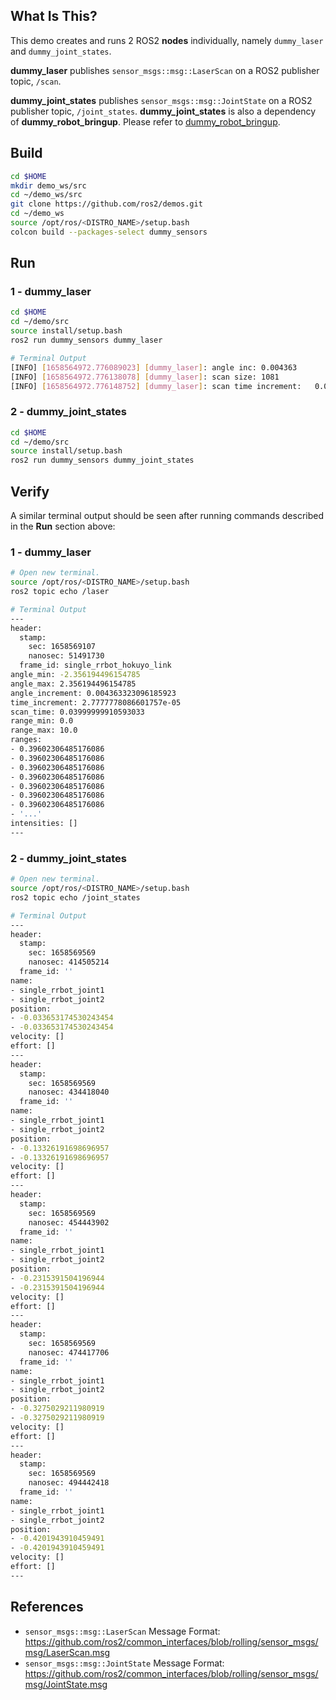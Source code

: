 ## **What Is This?**

This demo creates and runs 2 ROS2 **nodes** individually, namely `dummy_laser` and `dummy_joint_states`.

**dummy_laser** publishes `sensor_msgs::msg::LaserScan` on a ROS2 publisher topic, `/scan`.

**dummy_joint_states** publishes `sensor_msgs::msg::JointState` on a ROS2 publisher topic, `/joint_states`.
**dummy_joint_states** is also a dependency of **dummy_robot_bringup**. Please refer to [dummy_robot_bringup](https://github.com/ros2/demos/tree/rolling/dummy_robot/dummy_robot_bringup).

## **Build**

```bash
cd $HOME
mkdir demo_ws/src
cd ~/demo_ws/src
git clone https://github.com/ros2/demos.git
cd ~/demo_ws
source /opt/ros/<DISTRO_NAME>/setup.bash
colcon build --packages-select dummy_sensors
```

## **Run**

### **1 - dummy_laser**

```bash
cd $HOME
cd ~/demo/src
source install/setup.bash
ros2 run dummy_sensors dummy_laser
```

```bash
# Terminal Output
[INFO] [1658564972.776089023] [dummy_laser]: angle inc:	0.004363
[INFO] [1658564972.776138078] [dummy_laser]: scan size:	1081
[INFO] [1658564972.776148752] [dummy_laser]: scan time increment: 	0.000028
```

### **2 - dummy_joint_states**

```bash
cd $HOME
cd ~/demo/src
source install/setup.bash
ros2 run dummy_sensors dummy_joint_states
```


## **Verify**

A similar terminal output should be seen after running commands described in the **Run** section above:

### **1 - dummy_laser**

```bash
# Open new terminal.
source /opt/ros/<DISTRO_NAME>/setup.bash
ros2 topic echo /laser
```

```bash
# Terminal Output
---
header:
  stamp:
    sec: 1658569107
    nanosec: 51491730
  frame_id: single_rrbot_hokuyo_link
angle_min: -2.356194496154785
angle_max: 2.356194496154785
angle_increment: 0.004363323096185923
time_increment: 2.7777778086601757e-05
scan_time: 0.03999999910593033
range_min: 0.0
range_max: 10.0
ranges:
- 0.39602306485176086
- 0.39602306485176086
- 0.39602306485176086
- 0.39602306485176086
- 0.39602306485176086
- 0.39602306485176086
- 0.39602306485176086
- '...'
intensities: []
---
```

### **2 - dummy_joint_states**

```bash
# Open new terminal.
source /opt/ros/<DISTRO_NAME>/setup.bash
ros2 topic echo /joint_states
```

```bash
# Terminal Output
---
header:
  stamp:
    sec: 1658569569
    nanosec: 414505214
  frame_id: ''
name:
- single_rrbot_joint1
- single_rrbot_joint2
position:
- -0.033653174530243454
- -0.033653174530243454
velocity: []
effort: []
---
header:
  stamp:
    sec: 1658569569
    nanosec: 434418040
  frame_id: ''
name:
- single_rrbot_joint1
- single_rrbot_joint2
position:
- -0.13326191698696957
- -0.13326191698696957
velocity: []
effort: []
---
header:
  stamp:
    sec: 1658569569
    nanosec: 454443902
  frame_id: ''
name:
- single_rrbot_joint1
- single_rrbot_joint2
position:
- -0.2315391504196944
- -0.2315391504196944
velocity: []
effort: []
---
header:
  stamp:
    sec: 1658569569
    nanosec: 474417706
  frame_id: ''
name:
- single_rrbot_joint1
- single_rrbot_joint2
position:
- -0.3275029211980919
- -0.3275029211980919
velocity: []
effort: []
---
header:
  stamp:
    sec: 1658569569
    nanosec: 494442418
  frame_id: ''
name:
- single_rrbot_joint1
- single_rrbot_joint2
position:
- -0.4201943910459491
- -0.4201943910459491
velocity: []
effort: []
---
```


## **References**

- `sensor_msgs::msg::LaserScan` Message Format: https://github.com/ros2/common_interfaces/blob/rolling/sensor_msgs/msg/LaserScan.msg
- `sensor_msgs::msg::JointState` Message Format: https://github.com/ros2/common_interfaces/blob/rolling/sensor_msgs/msg/JointState.msg
